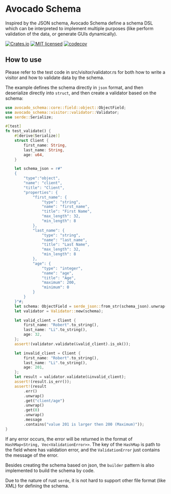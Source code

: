 # Avocado Schema

Inspired by the JSON schema, Avocado Schema define a schema DSL which can be interpreted to implement multiple purposes (like perform validation of the data, or generate GUIs dynamically).

[![Crates.io][crates-badge]][crates-url]
[![MIT licensed][mit-badge]][mit-url]
[![codecov][codecov-badge]][codecov-url]

[crates-badge]: https://img.shields.io/badge/crates-0.2.1-blue
[crates-url]: https://crates.io/crates/avocado-schema
[mit-badge]: https://img.shields.io/badge/license-MIT-blue.svg
[mit-url]: https://github.com/zwnormal/avocado-schema/blob/main/LICENSE
[codecov-badge]: https://codecov.io/gh/zwnormal/avocado-schema/graph/badge.svg?token=D3NUTKPBYM
[codecov-url]: https://codecov.io/gh/zwnormal/avocado-schema

## How to use

Please refer to the test code in src/visitor/validator.rs for both how to write a visitor and how to validate data by the schema.

The example defines the schema directly in `json` format, and then deserialize directly into `struct`, and then create a validator based on the schema:
```rust
use avocado_schema::core::field::object::ObjectField;
use avocado_schema::visitor::validator::Validator;
use serde::Serialize;

#[test]
fn test_validate() {
    #[derive(Serialize)]
    struct Client {
        first_name: String,
        last_name: String,
        age: u64,
    }

    let schema_json = r#"
    {
        "type":"object",
        "name": "client",
        "title": "Client",
        "properties": {
            "first_name": {
                "type": "string",
                "name": "first_name",
                "title": "First Name",
                "max_length": 32,
                "min_length": 8
            },
            "last_name": {
                "type": "string",
                "name": "last_name",
                "title": "Last Name",
                "max_length": 32,
                "min_length": 8
            },
            "age": {
                "type": "integer",
                "name": "age",
                "title": "Age",
                "maximum": 200,
                "minimum": 0
            }
        }
    }"#;
    let schema: ObjectField = serde_json::from_str(schema_json).unwrap();
    let validator = Validator::new(schema);

    let valid_client = Client {
        first_name: "Robert".to_string(),
        last_name: "Li".to_string(),
        age: 32,
    };
    assert!(validator.validate(&valid_client).is_ok());

    let invalid_client = Client {
        first_name: "Robert".to_string(),
        last_name: "Li".to_string(),
        age: 201,
    };
    let result = validator.validate(&invalid_client);
    assert!(result.is_err());
    assert!(result
        .err()
        .unwrap()
        .get("client/age")
        .unwrap()
        .get(0)
        .unwrap()
        .message
        .contains("value 201 is larger then 200 (Maximum)"));
}
```

If any error occurs, the error will be returned in the format of `HashMap<String, Vec<ValidationError>>`. The key of the `HashMap` is path to the field where has validation error, and the `ValidationError` just contains the message of the error.

Besides creating the schema based on json, the `builder` pattern is also implemented to build the schema by code.

Due to the nature of rust `serde`, it is not hard to support other file format (like XML) for defining the schema.
